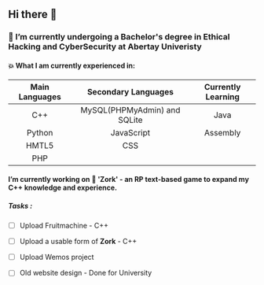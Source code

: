 ## Hi there 👋
### 🌱 I’m currently undergoing a Bachelor's degree in Ethical Hacking and CyberSecurity at Abertay Univeristy
<!--
**Mathswiz101/Mathswiz101** is a ✨ _special_ ✨ repository because its `README.md` (this file) appears on your GitHub profile.

Here are some ideas to get you started:

- 🔭 I’m currently working on ...
- 🌱 I’m currently learning ...
- 👯 I’m looking to collaborate on ...
- 🤔 I’m looking for help with ...
- 💬 Ask me about ...
- 📫 How to reach me: ...
- 😄 Pronouns: ...
- ⚡ Fun fact: ...
![Alt text]
* <img src="https://image.flaticon.com/icons/png/128/2306/2306030.png" alt="drawing" width="50"/> **C++** 
* <img src="https://findicons.com/files/icons/2166/oxygen/128/application_x_python.png" alt="drawing" width="50"/> **Python** 
* <img src="https://cdn0.iconfinder.com/data/icons/social-network-7/50/22-128.png" alt="drawing" width="50"/> **HTML5**
-->



#### :boom: What I am currently experienced in:


Main Languages | Secondary Languages | Currently Learning
| :---: | :---: | :---:
C++  | MySQL(PHPMyAdmin) and SQLite| Java
 Python  | JavaScript | Assembly
HMTL5  | CSS | 
PHP  |  | 
#### I’m currently working on :dragon: 'Zork' - an RP text-based game to expand my C++ knowledge and experience.



##### Tasks : 
- [ ] Upload Fruitmachine - C++
- [ ] Upload a usable form of **Zork** - C++
- [ ] Upload Wemos project
- [ ] Old website design - Done for University


